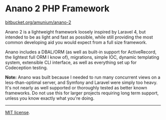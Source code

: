 # Anano 2 PHP Framework

[bitbucket.org/amunium/anano-2](https://bitbucket.org/amunium/anano-2)

Anano 2 is a lightweight framework loosely inspired by Laravel 4, but intended to be as light and fast as possible, while still providing the most common developing aid you would expect from a full size framework.

Anano includes a DBAL/ORM (as well as built-in support for ActiveRecord, the lightest full ORM I know of), migrations, simple IOC, dynamic templating system, extensible CLI interface, as well as everything set up for Codeception testing.

**Note:** Anano was built because I needed to run many concurrent views on a less-than-optimal server, and Symfony and Laravel were simply too heavy. It's not nearly as well supported or thoroughly tested as better known frameworks. Do not use this for larger projects requiring long term support, unless you know exactly what you're doing.

---

[MIT license](http://opensource.org/licenses/MIT).
